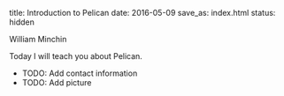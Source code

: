 title: Introduction to Pelican
date: 2016-05-09
save_as: index.html
status: hidden

William Minchin

Today I will teach you about Pelican.

- TODO: Add contact information
- TODO: Add picture
